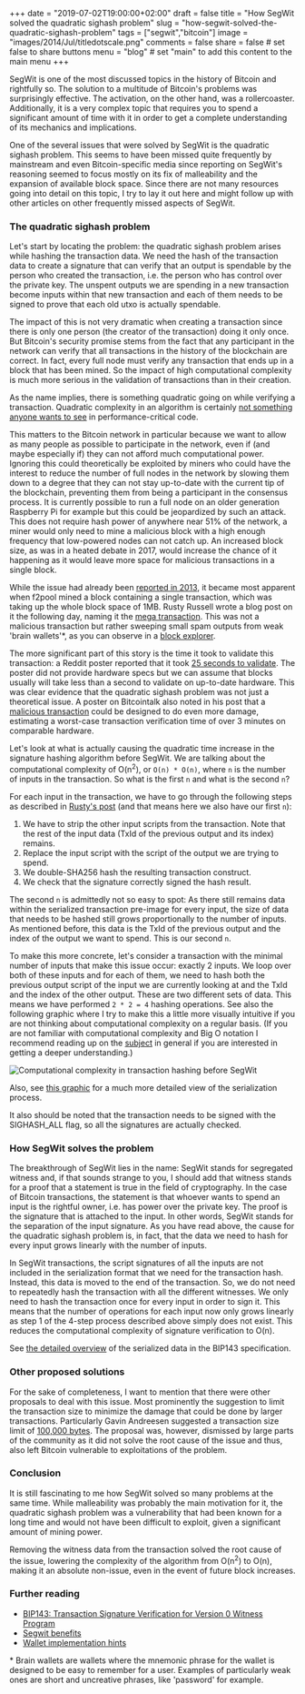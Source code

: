 +++
date = "2019-07-02T19:00:00+02:00"
draft = false
title = "How SegWit solved the quadratic sighash problem"
slug = "how-segwit-solved-the-quadratic-sighash-problem"
tags = ["segwit","bitcoin"]
image = "images/2014/Jul/titledotscale.png"
comments = false
share = false        # set false to share buttons
menu = "blog"           # set "main" to add this content to the main menu
+++

SegWit is one of the most discussed topics in the history of
Bitcoin and rightfully so. The solution to a multitude of Bitcoin's
problems was surprisingly effective. The activation, on the other hand,
was a rollercoaster. Additionally, it is a very complex topic that
requires you to spend a significant amount of time with it in order to
get a complete understanding of its mechanics and implications.

One of the several issues that were solved by SegWit is the quadratic
sighash problem. This seems to have been missed quite frequently by mainstream
and even Bitcoin-specific media since reporting on SegWit's
reasoning seemed to focus mostly on its fix of malleability and
the expansion of available block space. Since there are not many
resources going into detail on this topic, I try to lay it out here and might follow
up with other articles on other frequently missed aspects of SegWit.

### The quadratic sighash problem

Let's start by locating the problem: the quadratic sighash problem
arises while hashing the transaction data. We need the hash of the transaction data to create
a signature that can verify that an output is spendable by the person
who created the transaction, i.e. the person who
has control over the private key. The unspent outputs we are spending in
a new transaction become inputs within that new transaction and each of them needs
to be signed to prove that each old utxo is actually spendable.

The impact of this is not very dramatic when creating a transaction
since there is only one person (the creator of
the transaction) doing it only once. But Bitcoin's security promise
stems from the fact that any participant in the network can verify
that all transactions in the history of the blockchain are correct.
In fact, every full node must verify any transaction that ends up in
a block that has been mined. So the impact of high computational
complexity is much more serious in the validation of transactions
than in their creation.

As the name implies, there is something quadratic going on
while verifying a transaction. Quadratic complexity
in an algorithm is certainly [not something anyone
wants to see](https://en.wikipedia.org/wiki/Big_O_notation#/media/File:Comparison_computational_complexity.svg)
in performance-critical code.

This matters to the Bitcoin network in particular because we want
to allow as many people as possible to participate in the network,
even if (and maybe especially if) they can not afford much
computational power. Ignoring
this could theoretically be exploited by miners who could have the interest
to reduce the number of full nodes in the network by slowing them
down to a degree that they can not stay up-to-date with the current tip
of the blockchain, preventing them from being a participant in the
consensus process. It is currently possible to run a full node on
an older generation Raspberry Pi for example but this could be jeopardized by such an attack.
This does not require hash power of anywhere near 51% of the network,
a miner would only need to mine a malicious block with a high enough
frequency that low-powered nodes can not catch up. An increased block
size, as was in a heated debate in 2017, would
increase the chance of it happening as it would leave more space
for malicious transactions in a single block.

While the issue had already been [reported in 2013](https://nvd.nist.gov/vuln/detail/CVE-2013-2292),
it became most apparent when f2pool mined a block containing
a single transaction, which was taking up the whole block space of
1MB. Rusty Russell wrote a blog post on it the following day, naming
it the [mega transaction](https://rusty.ozlabs.org/?p=522).
This was not a malicious transaction but rather
sweeping small spam outputs from weak 'brain wallets'*, as you can observe
in a [block explorer](https://www.blockchain.com/btc/tx/bb41a757f405890fb0f5856228e23b715702d714d59bf2b1feb70d8b2b4e3e08).

The more significant part of this story is the time it took to validate
this transaction: a Reddit poster reported that it took [25 seconds
to validate](https://www.reddit.com/r/Bitcoin/comments/3cgft7/largest_transaction_ever_mined_999657_kb_consumes/csva1ei/?context=8&depth=9).
The poster did not provide hardware specs but we can assume
that blocks usually will take less than a second to validate on up-to-date
hardware. This was clear evidence that the quadratic sighash
problem was not just a theoretical issue.
A poster on Bitcointalk also noted in his post that a [malicious transaction](https://bitcointalk.org/?topic=140078) could
be designed to do even more damage, estimating a worst-case transaction
verification time of over 3 minutes on comparable hardware.

Let's look at what is actually causing the quadratic time increase
in the signature hashing algorithm before SegWit.
We are talking about the computational complexity of O(n<sup>2</sup>),
or `O(n) * O(n)`, where `n` is the number
of inputs in the transaction. So what is the first `n` and
what is the second `n`?

For each input in the transaction, we have to go through the following steps as described in [Rusty's post](https://rusty.ozlabs.org/?p=522) (and that
means here we also have our first `n`):

1. We have to strip the other input scripts from the transaction. Note that
the rest of the input data (TxId of the previous output
and its index) remains.
2. Replace the input script with the script of the output
we are trying to spend.
3. We double-SHA256 hash the resulting transaction construct.
4. We check that the signature correctly signed the hash result.

The second `n` is admittedly not so easy to spot: As there still remains data within
the serialized transaction pre-image for every input, the size of data that needs to be
hashed still grows proportionally to the number of inputs. As mentioned before,
this data is the TxId of the previous output and the index of the output we want
to spend. This is our second `n`.

To make this more concrete, let's consider a transaction with the minimal
number of inputs that make this issue occur: exactly 2 inputs. We loop over
both of these inputs and for each of them,
we need to hash both the previous output script of the input we are currently looking at
and the TxId and the index of the other output. These are two different sets of data. This
means we have performed `2 * 2 = 4` hashing operations.
See also the following graphic where
I try to make this a little more visually intuitive if you are not thinking
about computational complexity on a regular basis.
(If you are not familiar with computational complexity and Big O notation I
recommend reading up on the [subject](https://en.wikipedia.org/wiki/Big_O_notation) in general if you are interested in
getting a deeper understanding.)

![Computational complexity in transaction hashing before SegWit](/computational_complexity_pre_segwit.jpg)

Also, see [this graphic](https://en.bitcoin.it/w/images/en/7/70/Bitcoin_OpCheckSig_InDetail.png)
for a much more detailed view of the serialization process.

It also should be noted that the transaction needs to be signed with the
SIGHASH_ALL flag, so all the signatures are actually checked.

### How SegWit solves the problem

The breakthrough of SegWit lies in the name: SegWit stands for
segregated witness and, if that sounds strange to you,
I should add that witness stands for a proof that a statement is true
in the field of cryptography.
In the case of Bitcoin transactions, the statement is that whoever wants
to spend an input is the rightful owner, i.e. has power over the private key. The
proof is the signature that is attached to the input. In other words,
SegWit stands for the separation of the input signature. As you have read above, the cause
for the quadratic sighash problem is, in fact, that the data we need to
hash for every input grows linearly with the number of inputs.

In SegWit transactions, the script signatures of all the inputs are not
included in the serialization format that we need for the transaction hash. Instead,
this data is moved to the end of the transaction.
So, we do not need to repeatedly hash the transaction with all the different
witnesses. We only need to hash the transaction once for every
input in order to sign it.
This means that the number of operations for each
input now only grows linearly as step 1 of the 4-step process described
above simply does not exist. This reduces the computational complexity of
signature verification to O(n).


See [the detailed overview](https://github.com/bitcoin/bips/blob/master/bip-0143.mediawiki#specification)
of the serialized data in the BIP143 specification.

### Other proposed solutions

For the sake of completeness, I want to mention that there were other proposals
to deal with this issue. Most prominently the suggestion to limit the
transaction size to minimize the damage that could be done by larger transactions.
Particularly Gavin Andreesen suggested a transaction size limit of [100,000 bytes](https://lists.linuxfoundation.org/pipermail/bitcoin-dev/2015-July/009494.html).
The proposal was, however, dismissed by large parts of the community as it
did not solve the root cause of the issue and thus, also left Bitcoin vulnerable
to exploitations of the problem.

### Conclusion

It is still fascinating to me how SegWit solved so many problems at the same
time. While malleability was probably the main motivation for it, the quadratic
sighash problem was a vulnerability that had been known for a long time and
would not have been difficult to exploit, given a significant amount of mining power.

Removing the witness data from the transaction solved the root cause of the issue,
lowering the complexity of the algorithm from O(n<sup>2</sup>) to O(n), making it an
absolute non-issue, even in the event of future block increases.

### Further reading
* [BIP143: Transaction Signature Verification for Version 0 Witness Program](https://github.com/bitcoin/bips/blob/master/bip-0143.mediawiki)
* [Segwit benefits](https://bitcoincore.org/en/2016/01/26/segwit-benefits/)
* [Wallet implementation hints](https://bitcoincore.org/en/segwit_wallet_dev/)

\* Brain wallets are wallets where the mnemonic phrase for the wallet is designed to
be easy to remember for a user. Examples of particularly weak ones are short
and uncreative phrases, like 'password' for example.
